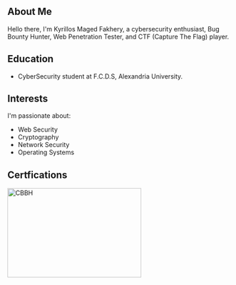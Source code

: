 ## About Me

Hello there, I'm Kyrillos Maged Fakhery, a cybersecurity enthusiast, Bug Bounty Hunter, Web Penetration Tester, and CTF (Capture The Flag) player.

## Education

- CyberSecurity student at F.C.D.S, Alexandria University.

## Interests

I'm passionate about:

- Web Security
- Cryptography
- Network Security
- Operating Systems


## Certfications 
[<img src="https://github.com/kiro6/kiro6/assets/57776872/01a3f9ca-3dc9-4bc7-9014-e31ad8401606" alt="CBBH" width="300" height="200">](https://academy.hackthebox.com/achievement/badge/f3bd0f29-5247-11ee-acfc-bea50ffe6cb4)

